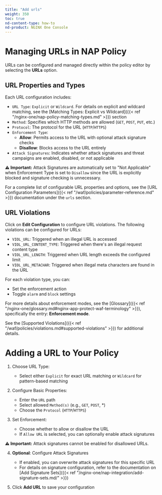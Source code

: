 ```yaml
---
title: "Add urls"
weight: 350
toc: true
nd-content-type: how-to
nd-product: NGINX One Console
---
```


# Managing URLs in NAP Policy
URLs can be configured and managed directly within the policy editor by selecting the **URLs** option.

## URL Properties and Types
Each URL configuration includes:
- `URL Type`: `Explicit` or `Wildcard`. For details on explicit and wildcard matching, see the [Matching Types: Explicit vs Wildcard]({{< ref "/nginx-one/nap-policy-matching-types.md" >}}) section
- `Method`: Specifies which HTTP methods are allowed (`GET`, `POST`, `PUT`, etc.)
- `Protocol`: The protocol for the URL (`HTTP`/`HTTPS`)
- `Enforcement Type`: 
  - **Allow**: Permits access to the URL with optional attack signature checks
  - **Disallow**: Blocks access to the URL entirely
- `Attack Signatures`: Indicates whether attack signatures and threat campaigns are enabled, disabled, or not applicable

**⚠️ Important:** Attack Signatures are automatically set to "Not Applicable" when Enforcement Type is set to `Disallow` since the URL is explicitly blocked and signature checking is unnecessary.

For a complete list of configurable URL properties and options, see the [URL Configuration Parameters]({{< ref "/waf/policies/parameter-reference.md" >}}) documentation under the `urls` section.

## URL Violations
Click on **Edit Configuration** to configure URL violations. The following violations can be configured for URLs:

- `VIOL_URL`: Triggered when an illegal URL is accessed
- `VIOL_URL_CONTENT_TYPE`: Triggered when there's an illegal request content type
- `VIOL_URL_LENGTH`: Triggered when URL length exceeds the configured limit
- `VIOL_URL_METACHAR`: Triggered when illegal meta characters are found in the URL

For each violation type, you can:
- Set the enforcement action
- Toggle `alarm` and `block` settings

For more details about enforcement modes, see the [Glossary]({{< ref "/nginx-one/glossary.md#nginx-app-protect-waf-terminology" >}}), specifically the entry: **Enforcement mode**.

See the [Supported Violations]({{< ref "/waf/policies/violations.md#supported-violations" >}}) for additional details.

# Adding a URL to Your Policy

1. Choose URL Type:
   - Select either `Explicit` for exact URL matching or `Wildcard` for pattern-based matching

2. Configure Basic Properties:
   - Enter the `URL` path
   - Select allowed `Method(s)` (e.g., `GET`, `POST`, *)
   - Choose the `Protocol` (`HTTP`/`HTTPS`)

3. Set Enforcement:
   - Choose whether to allow or disallow the URL
   - If `Allow URL` is selected, you can optionally enable attack signatures

**⚠️ Important:** Attack signatures cannot be enabled for disallowed URLs.

4. **Optional**: Configure Attack Signatures
   - If enabled, you can overwrite attack signatures for this specific URL
   - For details on signature configuration, refer to the documentation on [Add Signature Sets]({{< ref "/nginx-one/nap-integration/add-signature-sets.md/" >}})

5. Click **Add URL** to save your configuration
